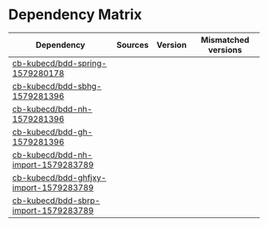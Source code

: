 # Dependency Matrix

Dependency | Sources | Version | Mismatched versions
---------- | ------- | ------- | -------------------
[cb-kubecd/bdd-spring-1579280178](https://github.com/cb-kubecd/bdd-spring-1579280178.git) |  | []() | 
[cb-kubecd/bdd-sbhg-1579281396](https://github.com/cb-kubecd/bdd-sbhg-1579281396.git) |  | []() | 
[cb-kubecd/bdd-nh-1579281396](https://github.com/cb-kubecd/bdd-nh-1579281396.git) |  | []() | 
[cb-kubecd/bdd-gh-1579281396](https://github.com/cb-kubecd/bdd-gh-1579281396.git) |  | []() | 
[cb-kubecd/bdd-nh-import-1579283789](https://github.com/cb-kubecd/bdd-nh-import-1579283789.git) |  | []() | 
[cb-kubecd/bdd-ghfjxy-import-1579283789](https://github.com/cb-kubecd/bdd-ghfjxy-import-1579283789.git) |  | []() | 
[cb-kubecd/bdd-sbrp-import-1579283789](https://github.com/cb-kubecd/bdd-sbrp-import-1579283789.git) |  | []() | 
